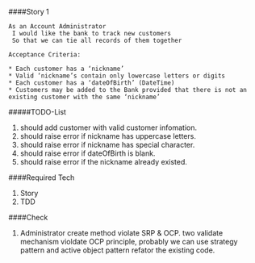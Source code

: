 ####Story 1

```
As an Account Administrator
 I would like the bank to track new customers
 So that we can tie all records of them together

Acceptance Criteria:

* Each customer has a ‘nickname’
* Valid ‘nickname’s contain only lowercase letters or digits
* Each customer has a ‘dateOfBirth’ (DateTime)
* Customers may be added to the Bank provided that there is not an existing customer with the same ‘nickname’

```

#####TODO-List

1. should add customer with valid customer infomation.
2. should raise error if nickname has uppercase letters.
3. should raise error if nickname has special character.
4. should raise error if dateOfBirth is blank.
5. should raise error if the nickname already existed.

####Required Tech

1. Story
2. TDD

####Check

1. Administrator create method violate SRP & OCP. two validate mechanism violdate OCP principle, probably we can use strategy pattern and active object pattern refator the existing code.
